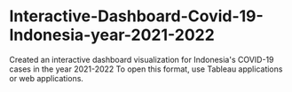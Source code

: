 # Interactive-Dashboard-Covid-19-Indonesia-year-2021-2022
Created an interactive dashboard visualization for Indonesia's COVID-19 cases in the year 2021-2022 
To open this format, use Tableau applications or web applications.
